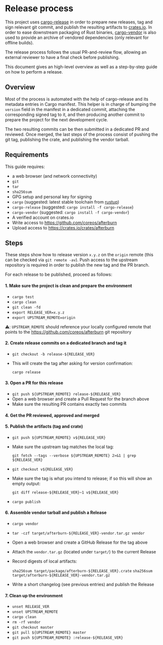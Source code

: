 # Release process

This project uses [cargo-release][cargo-release] in order to prepare new releases, tag and sign relevant git commit, and publish the resulting artifacts to [crates.io][crates-io].
In order to ease downstream packaging of Rust binaries, [cargo-vendor][cargo-vendor] is also used to provide an archive of vendored dependencies (only relevant for offline builds).

The release process follows the usual PR-and-review flow, allowing an external reviewer to have a final check before publishing.

This document gives an high-level overview as well as a step-by-step guide on how to perform a release.

## Overview

Most of the process is automated with the help of cargo-release and its metadata entries in Cargo manifest.
This helper is in charge of bumping the `version` field in the manifest in a dedicated commit, attaching the corresponding signed tag to it, and then producing another commit to prepare the project for the next development cycle.

The two resulting commits can be then submitted in a dedicated PR and reviewed.
Once merged, the last steps of the process consist of pushing the git tag, publishing the crate, and publishing the vendor tarball.

## Requirements

This guide requires:

 * a web browser (and network connectivity)
 * `git`
 * `tar`
 * `sha256sum`
 * GPG setup and personal key for signing
 * `cargo` (suggested: latest stable toolchain from [rustup][rustup])
 * `cargo-release` (suggested: `cargo install -f cargo-release`)
 * `cargo-vendor` (suggested: `cargo install -f cargo-vendor`)
 * A verified account on crates.io
 * Write access to https://github.com/coreos/afterburn
 * Upload access to https://crates.io/crates/afterburn

## Steps

These steps show how to release version `x.y.z` on the `origin` remote (this can be checked via `git remote -av`).
Push access to the upstream repository is required in order to publish the new tag and the PR branch.

For each release to be published, proceed as follows:

#### 1. Make sure the project is clean and prepare the environment

* `cargo test`
* `cargo clean`
* `git clean -fd`
* `export RELEASE_VER=x.y.z`
* `export UPSTREAM_REMOTE=origin`

:warning:: `UPSTREAM_REMOTE` should reference your locally configured remote that points to the https://github.com/coreos/afterburn git repository

#### 2. Create release commits on a dedicated branch and tag it

* `git checkout -b release-${RELEASE_VER}`
* This will create the tag after asking for version confirmation:

  `cargo release`

#### 3. Open a PR for this release

* `git push ${UPSTREAM_REMOTE} release-${RELEASE_VER}`
* Open a web browser and create a Pull Request for the branch above
* Make sure the resulting PR contains exactly two commits

#### 4. Get the PR reviewed, approved and merged

#### 5. Publish the artifacts (tag and crate)

* `git push ${UPSTREAM_REMOTE} v${RELEASE_VER}`
* Make sure the upstream tag matches the local tag:

    `git fetch --tags --verbose ${UPSTREAM_REMOTE} 2>&1 | grep ${RELEASE_VER}`
* `git checkout v${RELEASE_VER}`
* Make sure the tag is what you intend to release; if so this will show an empty output:

    `git diff release-${RELEASE_VER}~1 v${RELEASE_VER}`
* `cargo publish`

#### 6. Assemble vendor tarball and publish a Release

* `cargo vendor`
* `tar -czf target/afterburn-${RELEASE_VER}-vendor.tar.gz vendor`
* Open a web browser and create a GitHub Release for the tag above
* Attach the `vendor.tar.gz` (located under `target/`) to the current Release
* Record digests of local artifacts:

    `sha256sum target/package/afterburn-${RELEASE_VER}.crate`
    `sha256sum target/afterburn-${RELEASE_VER}-vendor.tar.gz`
* Write a short changelog (see previous entries) and publish the Release

#### 7. Clean up the environment

* `unset RELEASE_VER`
* `unset UPSTREAM_REMOTE`
* `cargo clean`
* `rm -rf vendor`
* `git checkout master`
* `git pull ${UPSTREAM_REMOTE} master`
* `git push ${UPSTREAM_REMOTE} :release-${RELEASE_VER}`

[cargo-release]: https://github.com/sunng87/cargo-release
[cargo-vendor]: https://github.com/alexcrichton/cargo-vendor
[rustup]: https://rustup.rs/
[crates-io]: https://crates.io/
